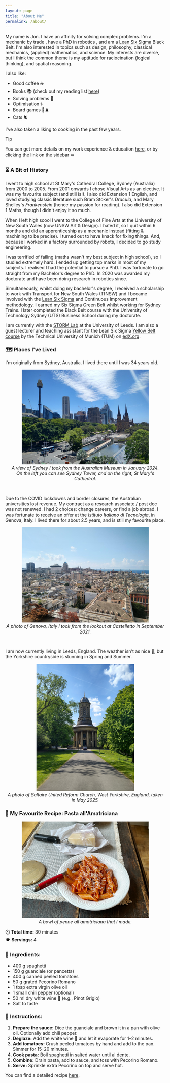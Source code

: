 ```yaml
---
layout: page
title: "About Me"
permalink: /about/
---
```


My name is Jon. I have an affinity for solving complex problems. I'm a mechanic by trade , have a PhD in robotics , and am a [Lean Six Sigma](https://en.wikipedia.org/wiki/Lean_Six_Sigma) Black Belt. I'm also interested in topics such as design, philosophy, classical mechanics, (applied) mathematics, and science. My interests are diverse, but I think the common theme is my aptitude for raciocination (logical thinking), and spatial reasoning.

I also like:
- Good coffee :coffee:
- Books :books: (check out my reading list [here](/reading/))
- Solving problems :jigsaw:
- Optimisation :cyclone:
- Board games :game_die::chess_pawn:
- Cats :cat2:

I've also taken a liking to cooking in the past few years.

> [!TIP]
> You can get more details on my work experience & education [here](/cv/), or by clicking the link on the sidebar :arrow_left:

### :hourglass_flowing_sand: A Bit of History

I went to high school at St Mary's Cathedral College, Sydney (Australia) from 2000 to 2005. From 2001 onwards I chose Visual Arts as an elective. It was my favourite subject (and still is!). I also did Extension 1 English, and loved studying classic literature such Bram Stoker's _Dracula_, and Mary Shelley's _Frankenstein_ (hence my passion for reading). I also did Extension 1 Maths, though I didn't enjoy it so much.

When I left high scool I went to the College of Fine Arts at the University of New South Wales (now UNSW Art & Design). I hated it, so I quit within 6 months and did an apprenticeship as a mechanic instead (fitting & machining to be precise). I turned out to have knack for fixing things. And, because I worked in a factory surrounded by robots, I decided to go study engineering.

I was terrified of failing (maths wasn't my best subject in high school), so I studied extremely hard. I ended up getting top marks in most of my subjects. I realised I had the potential to pursue a PhD. I was fortunate to go straight from my Bachelor's degree to PhD. In 2020 was awarded my doctorate and have been doing research in robotics since.

Simultaneously, whilst doing my bachelor's degree, I received a scholarship to work with Transport for New South Wales (TfNSW) and I became involved with the [Lean Six Sigma](https://en.wikipedia.org/wiki/Lean_Six_Sigma) and Continuous Improvement methodology. I earned my Six Sigma Green Belt whilst working for Sydney Trains. I later completed the Black Belt course with the University of Technology Sydney (UTS) Business School during my doctorate.

 I am currently with the [STORM Lab](https://www.stormlabuk.com/) at the University of Leeds. I am also a guest lecturer and teaching assistant for the Lean Six Sigma [Yellow Belt course](https://www.edx.org/certificates/professional-certificate/tumx-six-sigma-and-lean?webview=false&campaign=Lean+Six+Sigma+Yellow+Belt%3A+Quantitative+Tools+for+Quality+and+Productivity&source=edx&product_category=professional-certificate&placement_url=https%3A%2F%2Fwww.edx.org%2Fcertificates%2Fprofessional-certificate) by the Technical University of Munich (TUM) on [edX.org](https://www.edx.org/).

### :world_map: Places I've Lived

I'm originally from Sydney, Australia. I lived there until I was 34 years old.

<p align="center">
    <img src="/assets/images/sydney.jpg" width="400" height="auto"/>
    <br>
    <em> A view of Sydney I took from the Australian Museum in January 2024. </em>
    <br>
    <em> On the left you can see Sydney Tower, and on the right, St Mary's Cathedral. </em>
</p>

<br>

Due to the COVID lockdowns and border closures, the Australian universities lost revenue. My contract as a research associate / post doc was not renewed. I had 2 choices: change careers, or find a job abroad. I was fortunate to receive an offer at the _Istituto Italiano di Tecnologia_, in Genova, Italy. I lived there for about 2.5 years, and is still my favourite place.

<p align="center">
    <img src="/assets/images/genova.jpg" width="400" height="auto"/>
    <br>
    <em> A photo of Genova, Italy I took from the lookout at Castelletto in September 2021. </em>
</p>

<br>

I am now currently living in Leeds, England. The weather isn't as nice :cold_face:, but the Yorkshire countryside is stunning in Spring and Summer.

<p align="center">
    <img src="/assets/images/saltaire.png" height="400" width="auto"/>
    <br>
    <em> A photo of Saltaire United Reform Church, West Yorkshire, England, taken in May 2025. </em>
</p>

### :shallow_pan_of_food: My Favourite Recipe: Pasta all'Amatriciana

<p align="center">
    <img src="/assets/images/amatriciana.png" width="400" height="auto"/>
    <br>
    <em> A bowl of penne all'amatriciana that I made. </em>
</p>

⏲️ **Total time:** 30 minutes  
🍽️ **Servings:** 4

### 🛒 Ingredients:
- 400 g spaghetti  
- 150 g guanciale (or pancetta)  
- 400 g canned peeled tomatoes  
- 50 g grated Pecorino Romano  
- 1 tbsp extra virgin olive oil  
- 1 small chili pepper (optional)  
- 50 ml dry white wine 🍷 (e.g., Pinot Grigio)  
- Salt to taste  

### 🍳 Instructions:
1. **Prepare the sauce:** Dice the guanciale and brown it in a pan with olive oil. Optionally add chili pepper.  
2. **Deglaze:** Add the white wine 🍷 and let it evaporate for 1–2 minutes.  
3. **Add tomatoes:** Crush peeled tomatoes by hand and add to the pan. Simmer for 15–20 minutes.  
4. **Cook pasta:** Boil spaghetti in salted water until al dente.  
5. **Combine:** Drain pasta, add to sauce, and toss with Pecorino Romano.  
6. **Serve:** Sprinkle extra Pecorino on top and serve hot.

You can find a detailed recipe [here](https://www.giallozafferano.com/recipes/Spaghetti-Amatriciana-Bacon-and-tomato-spaghetti.html).
